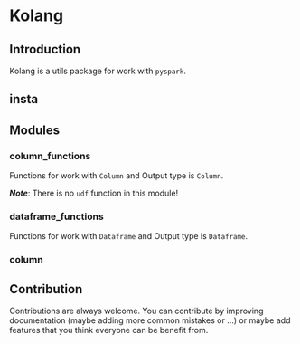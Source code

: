 # Kolang

## Introduction

Kolang is a utils package for work with `pyspark`. 

## insta

## Modules
### column_functions

Functions for work with `Column` and Output type is `Column`.

**_Note_**: There is no `udf` function in this module!

### dataframe_functions

Functions for work with `Dataframe` and Output type is `Dataframe`.

### column

## Contribution

Contributions are always welcome. You can contribute by improving documentation (maybe adding more common mistakes or ...) or maybe add features that you think everyone can be benefit from.



